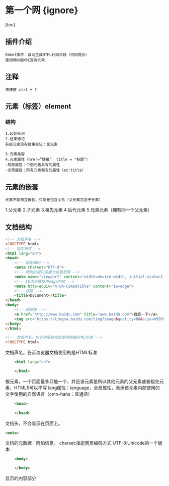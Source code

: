 # 第一个网 {ignore}
[toc]
## 插件介绍
    Emmet插件：自动生成HTML代码片段（代码提示）
    使用MDN或W3C查询元素

## 注释
    快捷键 ctrl + ?

## 元素（标签）element
### 结构
    1.起始标记
    2.结束标记
    有些元素没有结束标记：空元素
    
    3.元素类容
    4.元素属性（hrer=“链接”  title = "标题"）
    -局部属性：个别元素具有的属性
    -全局属性：所有元素都有的属性（ex:title）
## 元素的嵌套
    元素不能相互嵌套，只能是包含关系（父元素包含子元素）
1.父元素
2.子元素
3.祖先元素
4.后代元素
5.兄弟元素（拥有同一个父元素）

## 文档结构
```html
<!-- 文档声名 -->
<!DOCTYPE html>
<!-- 指定语言 -->
<html lang="en">
<head>
    <!-- 指定编码 -->
    <meta charset="UTF-8">
    <!-- 网页的视口设置为设备宽度 -->
    <meta name="viewport" content="width=device-width, initial-scale=1.0">
    <!-- IE浏览器使用edge内核 -->
    <meta http-equiv="X-UA-Compatible" content="ie=edge">
    <!-- 标题 -->
    <title>Document</title>
</head>
<body>
    <!-- 超链接 -->
    <a href="http://www.baidu.com" title="www.baidu.com">百度一下</a>
    <img src="https://timgsa.baidu.com/timg?image&quality=80&size=b9999_10000&sec=1565770421617&di=ed8486b2f6954c137ea3be666d4c5527&imgtype=0&src=http%3A%2F%2Fimg.mp.itc.cn%2Fupload%2F20161019%2F38dae34b3f264fd39ce0de0d9ae613b7_th.jpeg">
</body>
</html>
```

```html
<!-- 文档声名，告诉浏览器文档使用的是HTML标准 -->
<!DOCTYPE html>
```
文档声名，告诉浏览器文档使用的是HTML标准

```html
    <html lang="en">

    </html>
```
根元素，一个页面最多只能一个，并且该元素是所以其他元素的父元素或者祖先元素，HTML5可以不写
    lang属性：language，全局属性，表示该元素内部使用的文字使用的自然语言（cmn-hans：普通话）

```html
    <head>
    
    </head>
```
文档头，不会显示在页面上。

```html
<meta>
```
文档的元数据：附加信息。
charset:指定网页编码方式 UTF-8:Unicode的一个版本

```html
    <body>

    </body>
```
显示的内容部分




    
